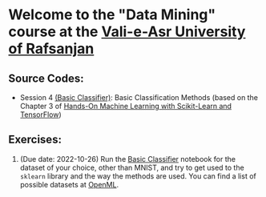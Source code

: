 # Welcome to the "Data Mining" course at the [Vali-e-Asr University of Rafsanjan](https://vru.ac.ir)

## Source Codes:
* Session 4 [(Basic Classifier)](https://github.com/alishakiba/data-mining-fall-2022/blob/master/Basic%20Classifier.ipynb): Basic Classification Methods (based on the Chapter 3 of [Hands-On Machine Learning with Scikit-Learn and TensorFlow](https://www.oreilly.com/library/view/hands-on-machine-learning/9781491962282/))

## Exercises:
1. (Due date: 2022-10-26) Run the [Basic Classifier](https://github.com/alishakiba/data-mining-fall-2022/blob/master/Basic%20Classifier.ipynb) notebook for the dataset of your choice, other than MNIST, and try to get used to the `sklearn` library and the way the methods are used. You can find a list of possible datasets at [OpenML](https://www.openml.org/search?type=data).